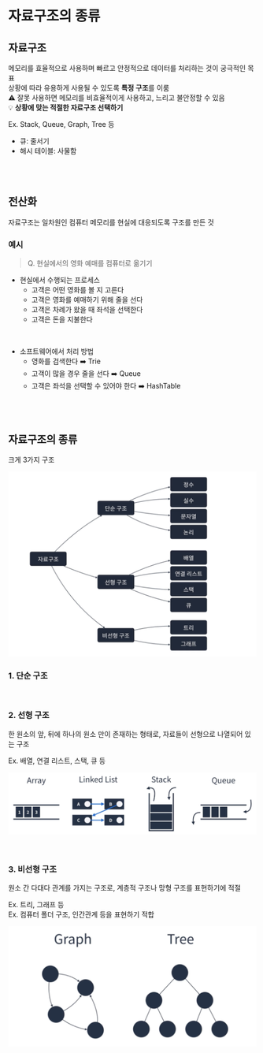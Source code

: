 # 자료구조의 종류

## 자료구조

메모리를 효율적으로 사용하며 빠르고 안정적으로 데이터를 처리하는 것이 궁극적인 목표  
상황에 따라 유용하게 사용될 수 있도록 **특정 구조**를 이룸   
⚠️ 잘못 사용하면 메모리를 비효율적이게 사용하고, 느리고 불안정할 수 있음  
💡 **상황에 맞는 적절한 자료구조 선택하기**

Ex. Stack, Queue, Graph, Tree 등

* 큐: 줄서기
* 해시 테이블: 사물함

<br><br>

## 전산화

자료구조는 일차원인 컴퓨터 메모리를 현실에 대응되도록 구조를 만든 것

### 예시

> Q. 현실에서의 영화 예매를 컴퓨터로 옮기기

* 현실에서 수행되는 프로세스
  * 고객은 어떤 영화를 볼 지 고른다
  * 고객은 영화를 예매하기 위해 줄을 선다
  * 고객은 차례가 왔을 때 좌석을 선택한다
  * 고객은 돈을 지불한다

<br>

* 소프트웨어에서 처리 방법
  * 영화를 검색한다 ➡️ Trie
  * 고객이 많을 경우 줄을 선다 ➡️ Queue 
  * 고객은 좌석을 선택할 수 있어야 한다 ➡️ HashTable 
  
<br><br>

## 자료구조의 종류

크게 3가지 구조

![](../Images/자료구조_종류.png)

### 1. 단순 구조

<br>

### 2. 선형 구조

한 원소의 앞, 뒤에 하나의 원소 만이 존재하는 형태로, 자료들이 선형으로 나열되어 있는 구조  

Ex. 배열, 연결 리스트, 스택, 큐 등

![](../Images/자료구조_선형.png)

<br>

### 3. 비선형 구조

원소 간 다대다 관계를 가지는 구조로, 계층적 구조나 망형 구조를 표현하기에 적절  

Ex. 트리, 그래프 등   
Ex. 컴퓨터 폴더 구조, 인간관계 등을 표현하기 적합 

![](../Images/자료구조_비선형.png)
